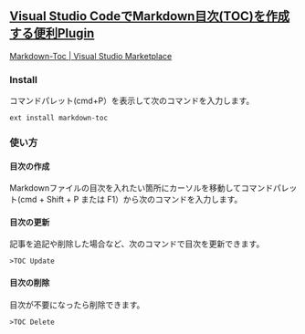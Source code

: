## [Visual Studio CodeでMarkdown目次(TOC)を作成する便利Plugin](https://qiita.com/bj1024/items/16ec641dc88f74028192)

[Markdown-Toc | Visual Studio Marketplace](https://marketplace.visualstudio.com/items?itemName=AlanWalk.markdown-toc)<br>

### Install
コマンドパレット(cmd+P）を表示して次のコマンドを入力します。<br>
```
ext install markdown-toc
```

### 使い方
#### 目次の作成
Markdownファイルの目次を入れたい箇所にカーソルを移動してコマンドパレット(cmd + Shift + P または F1）から次のコマンドを入力します。<br>

#### 目次の更新
記事を追記や削除した場合など、次のコマンドで目次を更新できます。<br>
```
>TOC Update
```

#### 目次の削除
目次が不要になったら削除できます。

```
>TOC Delete
```
